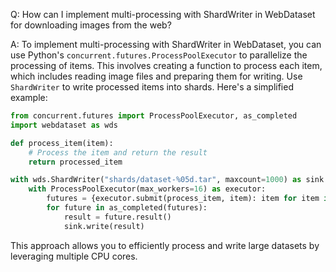 Q: How can I implement multi-processing with ShardWriter in WebDataset for downloading images from the web?

A: To implement multi-processing with ShardWriter in WebDataset, you can use Python's `concurrent.futures.ProcessPoolExecutor` to parallelize the processing of items. This involves creating a function to process each item, which includes reading image files and preparing them for writing. Use `ShardWriter` to write processed items into shards. Here's a simplified example:

```python
from concurrent.futures import ProcessPoolExecutor, as_completed
import webdataset as wds

def process_item(item):
    # Process the item and return the result
    return processed_item

with wds.ShardWriter("shards/dataset-%05d.tar", maxcount=1000) as sink:
    with ProcessPoolExecutor(max_workers=16) as executor:
        futures = {executor.submit(process_item, item): item for item in items}
        for future in as_completed(futures):
            result = future.result()
            sink.write(result)
```

This approach allows you to efficiently process and write large datasets by leveraging multiple CPU cores.
